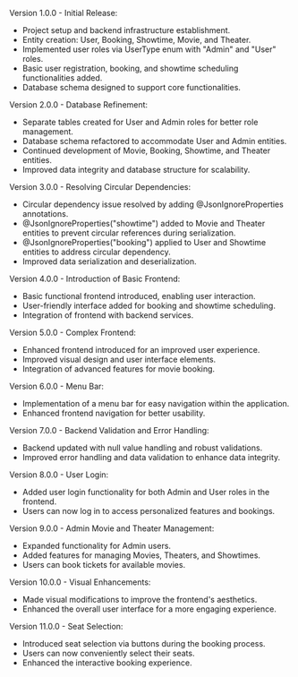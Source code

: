 Version 1.0.0 - Initial Release:
- Project setup and backend infrastructure establishment.
- Entity creation: User, Booking, Showtime, Movie, and Theater.
- Implemented user roles via UserType enum with "Admin" and "User" roles.
- Basic user registration, booking, and showtime scheduling functionalities added.
- Database schema designed to support core functionalities.

Version 2.0.0 - Database Refinement:
- Separate tables created for User and Admin roles for better role management.
- Database schema refactored to accommodate User and Admin entities.
- Continued development of Movie, Booking, Showtime, and Theater entities.
- Improved data integrity and database structure for scalability.

Version 3.0.0 - Resolving Circular Dependencies:
- Circular dependency issue resolved by adding @JsonIgnoreProperties annotations.
- @JsonIgnoreProperties("showtime") added to Movie and Theater entities to prevent circular references during serialization.
- @JsonIgnoreProperties("booking") applied to User and Showtime entities to address circular dependency.
- Improved data serialization and deserialization.

Version 4.0.0 - Introduction of Basic Frontend:
- Basic functional frontend introduced, enabling user interaction.
- User-friendly interface added for booking and showtime scheduling.
- Integration of frontend with backend services.

Version 5.0.0 - Complex Frontend:
- Enhanced frontend introduced for an improved user experience.
- Improved visual design and user interface elements.
- Integration of advanced features for movie booking.

Version 6.0.0 - Menu Bar:
- Implementation of a menu bar for easy navigation within the application.
- Enhanced frontend navigation for better usability.

Version 7.0.0 - Backend Validation and Error Handling:
- Backend updated with null value handling and robust validations.
- Improved error handling and data validation to enhance data integrity.

Version 8.0.0 - User Login:
- Added user login functionality for both Admin and User roles in the frontend.
- Users can now log in to access personalized features and bookings.

Version 9.0.0 - Admin Movie and Theater Management:
- Expanded functionality for Admin users.
- Added features for managing Movies, Theaters, and Showtimes.
- Users can book tickets for available movies.

Version 10.0.0 - Visual Enhancements:
- Made visual modifications to improve the frontend's aesthetics.
- Enhanced the overall user interface for a more engaging experience.

Version 11.0.0 - Seat Selection:
- Introduced seat selection via buttons during the booking process.
- Users can now conveniently select their seats.
- Enhanced the interactive booking experience.
